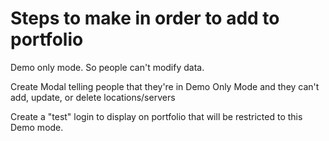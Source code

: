 # Steps to make in order to add to portfolio

Demo only mode.
So people can't modify data.

Create Modal telling people that they're in Demo Only Mode and they can't add,
update, or delete locations/servers

Create a "test" login to display on portfolio that will be restricted to this
Demo mode.
